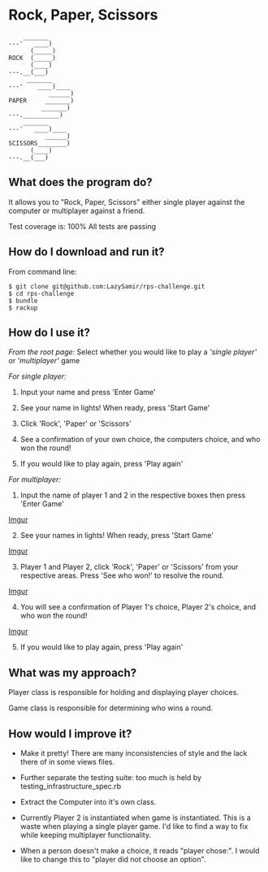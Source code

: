# Rock, Paper, Scissors

```
    _______
---'   ____)
      (_____)
ROCK  (_____)   
      (____)
---.__(___)
     _______
---'    ____)____
           ______)
PAPER     _______)    
         _______)
---.__________)
    _______
---'   ____)____
          ______)
SCISSORS________)
      (____)
---.__(___)
```

## What does the program do?

It allows you to "Rock, Paper, Scissors" either single player against the computer or multiplayer against a friend.

 Test coverage is: 100%
 All tests are passing


## How do I download and run it?

From command line:
```
$ git clone git@github.com:LazySamir/rps-challenge.git
$ cd rps-challenge
$ bundle
$ rackup
```

## How do I use it?

*From the root page:*
  Select whether you would like to play a *'single player'* or *'multiplayer'* game

_*For single player:*_

1. Input your name and press 'Enter Game'

2. See your name in lights! When ready, press 'Start Game'

3. Click 'Rock', 'Paper' or 'Scissors'

4. See a confirmation of your own choice, the computers choice, and who won the round!

5. If you would like to play again, press 'Play again'

_*For multiplayer:*_

1. Input the name of player 1 and 2 in the respective boxes then press 'Enter Game'

[Imgur](https://i.imgur.com/KyNSnKP.png)

2. See your names in lights! When ready, press 'Start Game'

[Imgur](https://i.imgur.com/Keauq9V.png)

3. Player 1 and Player 2, click 'Rock', 'Paper' or 'Scissors' from your respective areas. Press 'See who won!' to resolve the round.

[Imgur](https://i.imgur.com/S4KpJo3.png)

4. You will see a confirmation of Player 1's choice, Player 2's choice, and who won the round!

[Imgur](https://i.imgur.com/16HVQ8M.png)

5. If you would like to play again, press 'Play again'


## What was my approach?

Player class is responsible for holding and displaying player choices.

Game class is responsible for determining who wins a round.


## How would I improve it?

- Make it pretty! There are many inconsistencies of style and the lack there of in some views files.

- Further separate the testing suite: too much is held by testing_infrastructure_spec.rb

- Extract the Computer into it's own class.

- Currently Player 2 is instantiated when game is instantiated. This is a waste when playing a single player game. I'd like to find a way to fix while keeping multiplayer functionality.

- When a person doesn't make a choice, it reads "player chose:". I would like to change this to "player did not choose an option".
